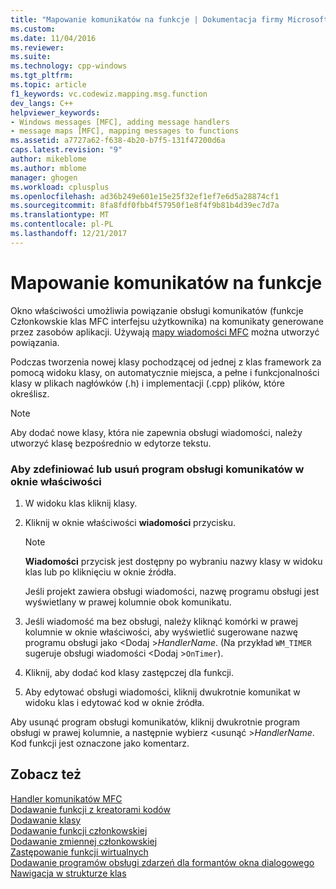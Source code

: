 ```yaml
---
title: "Mapowanie komunikatów na funkcje | Dokumentacja firmy Microsoft"
ms.custom: 
ms.date: 11/04/2016
ms.reviewer: 
ms.suite: 
ms.technology: cpp-windows
ms.tgt_pltfrm: 
ms.topic: article
f1_keywords: vc.codewiz.mapping.msg.function
dev_langs: C++
helpviewer_keywords:
- Windows messages [MFC], adding message handlers
- message maps [MFC], mapping messages to functions
ms.assetid: a7727a62-f638-4b20-b7f5-131f47200d6a
caps.latest.revision: "9"
author: mikeblome
ms.author: mblome
manager: ghogen
ms.workload: cplusplus
ms.openlocfilehash: ad36b249e601e15e25f32ef1ef7e6d5a28874cf1
ms.sourcegitcommit: 8fa8fdf0fbb4f57950f1e8f4f9b81b4d39ec7d7a
ms.translationtype: MT
ms.contentlocale: pl-PL
ms.lasthandoff: 12/21/2017
---
```

# <a name="mapping-messages-to-functions"></a>Mapowanie komunikatów na funkcje
Okno właściwości umożliwia powiązanie obsługi komunikatów (funkcje Członkowskie klas MFC interfejsu użytkownika) na komunikaty generowane przez zasobów aplikacji. Używają [mapy wiadomości MFC](../../mfc/messages-and-commands-in-the-framework.md) można utworzyć powiązania.  
  
 Podczas tworzenia nowej klasy pochodzącej od jednej z klas framework za pomocą widoku klasy, on automatycznie miejsca, a pełne i funkcjonalności klasy w plikach nagłówków (.h) i implementacji (.cpp) plików, które określisz.  
  
> [!NOTE]
>  Aby dodać nowe klasy, która nie zapewnia obsługi wiadomości, należy utworzyć klasę bezpośrednio w edytorze tekstu.  
  
### <a name="to-define-or-remove-a-message-handler-using-the-properties-window"></a>Aby zdefiniować lub usuń program obsługi komunikatów w oknie właściwości  
  
1.  W widoku klas kliknij klasy.  
  
2.  Kliknij w oknie właściwości **wiadomości** przycisku.  
  
    > [!NOTE]
    >  **Wiadomości** przycisk jest dostępny po wybraniu nazwy klasy w widoku klas lub po kliknięciu w oknie źródła.  
  
     Jeśli projekt zawiera obsługi wiadomości, nazwę programu obsługi jest wyświetlany w prawej kolumnie obok komunikatu.  
  
3.  Jeśli wiadomość ma bez obsługi, należy kliknąć komórki w prawej kolumnie w oknie właściwości, aby wyświetlić sugerowane nazwę programu obsługi jako \<Dodaj >*HandlerName*. (Na przykład `WM_TIMER` sugeruje obsługi wiadomości \<Dodaj >`OnTimer`).  
  
4.  Kliknij, aby dodać kod klasy zastępczej dla funkcji.  
  
5.  Aby edytować obsługi wiadomości, kliknij dwukrotnie komunikat w widoku klas i edytować kod w oknie źródła.  
  
 Aby usunąć program obsługi komunikatów, kliknij dwukrotnie program obsługi w prawej kolumnie, a następnie wybierz \<usunąć >*HandlerName*. Kod funkcji jest oznaczone jako komentarz.  
  
## <a name="see-also"></a>Zobacz też  
 [Handler komunikatów MFC](../../mfc/reference/adding-an-mfc-message-handler.md)   
 [Dodawanie funkcji z kreatorami kodów](../../ide/adding-functionality-with-code-wizards-cpp.md)   
 [Dodawanie klasy](../../ide/adding-a-class-visual-cpp.md)   
 [Dodawanie funkcji członkowskiej](../../ide/adding-a-member-function-visual-cpp.md)   
 [Dodawanie zmiennej członkowskiej](../../ide/adding-a-member-variable-visual-cpp.md)   
 [Zastępowanie funkcji wirtualnych](../../ide/overriding-a-virtual-function-visual-cpp.md)   
 [Dodawanie programów obsługi zdarzeń dla formantów okna dialogowego](../../windows/adding-event-handlers-for-dialog-box-controls.md)   
 [Nawigacja w strukturze klas](../../ide/navigating-the-class-structure-visual-cpp.md)
